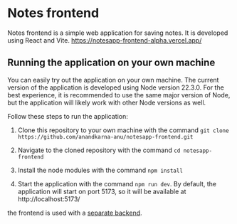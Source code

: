 # Notes frontend

Notes frontend is a simple web application for saving notes. It is developed using React and Vite.
https://notesapp-frontend-alpha.vercel.app/
## Running the application on your own machine

You can easily try out the application on your own machine. The current version of the application is developed using Node version 22.3.0. For the best experience, it is recommended to use the same major version of Node, but the application will likely work with other Node versions as well.

Follow these steps to run the application:

1. Clone this repository to your own machine with the command `git clone https://github.com/anandkarna-anu/notesapp-frontend.git`

2. Navigate to the cloned repository with the command `cd notesapp-frontend`

3. Install the node modules with the command `npm install`

4. Start the application with the command `npm run dev`. By default, the application will start on port 5173, so it will be available at http://localhost:5173/

 the frontend is used with a [separate backend](https://github.com/anandkarna-anu/backend).

